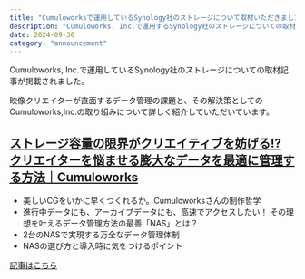 ```yaml
---
title: "Cumuloworksで運用しているSynology社のストレージについて取材いただきました。#PR"
description: "Cumuloworks, Inc.で運用するSynology社のストレージについての取材記事が掲載されました。映像クリエイターが直面するデータ管理の課題と、その解決策としての当社の取り組みについて詳しく紹介していただいています。"
date: 2024-09-30
category: "announcement"
---
```


Cumuloworks, Inc.で運用しているSynology社のストレージについての取材記事が掲載されました。

映像クリエイターが直面するデータ管理の課題と、その解決策としてのCumuloworks,Inc.の取り組みについて詳しく紹介していただいています。

## [ストレージ容量の限界がクリエイティブを妨げる⁉ クリエイターを悩ませる膨大なデータを最適に管理する方法｜Cumuloworks](https://vook.vc/n/7699)

- 美しいCGをいかに早くつくれるか。Cumuloworksさんの制作哲学
- 進行中データにも、アーカイブデータにも、高速でアクセスしたい！ その理想を叶えるデータ管理方法の最善「NAS」とは？
- 2台のNASで実現する万全なデータ管理体制
- NASの選び方と導入時に気をつけるポイント

[記事はこちら](https://vook.vc/n/7699)
